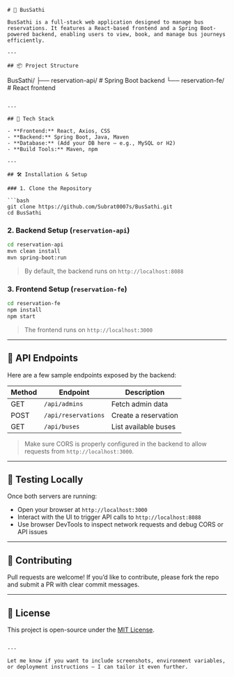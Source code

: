 ```
# 🚌 BusSathi

BusSathi is a full-stack web application designed to manage bus reservations. It features a React-based frontend and a Spring Boot-powered backend, enabling users to view, book, and manage bus journeys efficiently.

---

## 📦 Project Structure

```
BusSathi/
├── reservation-api/   # Spring Boot backend
└── reservation-fe/    # React frontend
```

---

## 🚀 Tech Stack

- **Frontend:** React, Axios, CSS
- **Backend:** Spring Boot, Java, Maven
- **Database:** (Add your DB here — e.g., MySQL or H2)
- **Build Tools:** Maven, npm

---

## 🛠️ Installation & Setup

### 1. Clone the Repository

```bash
git clone https://github.com/Subrat0007s/BusSathi.git
cd BusSathi
```

### 2. Backend Setup (`reservation-api`)

```bash
cd reservation-api
mvn clean install
mvn spring-boot:run
```

> By default, the backend runs on `http://localhost:8088`

### 3. Frontend Setup (`reservation-fe`)

```bash
cd reservation-fe
npm install
npm start
```

> The frontend runs on `http://localhost:3000`

---

## 🔗 API Endpoints

Here are a few sample endpoints exposed by the backend:

| Method | Endpoint                    | Description              |
|--------|-----------------------------|--------------------------|
| GET    | `/api/admins`               | Fetch admin data         |
| POST   | `/api/reservations`         | Create a reservation     |
| GET    | `/api/buses`                | List available buses     |

> Make sure CORS is properly configured in the backend to allow requests from `http://localhost:3000`.

---

## 🧪 Testing Locally

Once both servers are running:

- Open your browser at `http://localhost:3000`
- Interact with the UI to trigger API calls to `http://localhost:8088`
- Use browser DevTools to inspect network requests and debug CORS or API issues

---

## 🙌 Contributing

Pull requests are welcome! If you’d like to contribute, please fork the repo and submit a PR with clear commit messages.

---

## 📄 License

This project is open-source under the [MIT License](LICENSE).

```

---

Let me know if you want to include screenshots, environment variables, or deployment instructions — I can tailor it even further.
